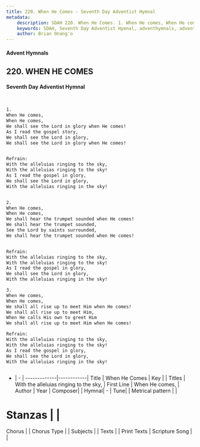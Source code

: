 ```yaml
---
title: 220. When He Comes - Seventh Day Adventist Hymnal
metadata:
    description: SDAH 220. When He Comes. 1. When He comes, When He comes, We shall see the Lord in glory when He comes! As I read the gospel story, We shall see the Lord in glory, We shall see the Lord in glory when He comes! 
    keywords: SDAH, Seventh Day Adventist Hymnal, adventhymnals, advent hymnals, When He Comes, When He comes, ,With the alleluias ringing to the sky,
    author: Brian Onang'o
---
```


#### Advent Hymnals
## 220. WHEN HE COMES
#### Seventh Day Adventist Hymnal

```txt


1.
When He comes,
When He comes,
We shall see the Lord in glory when He comes!
As I read the gospel story,
We shall see the Lord in glory,
We shall see the Lord in glory when He comes!


Refrain:
With the alleluias ringing to the sky,
With the alleluias ringing to the sky!
As I read the gospel in glory,
We shall see the Lord in glory,
With the alleluias ringing in the sky!


2.
When He comes,
When He comes,
We shall hear the trumpet sounded when He comes!
We shall hear the trumpet sounded,
See the Lord by saints surrounded,
We shall hear the trumpet sounded when He comes!


Refrain:
With the alleluias ringing to the sky,
With the alleluias ringing to the sky!
As I read the gospel in glory,
We shall see the Lord in glory,
With the alleluias ringing in the sky!

3.
When He comes,
When He comes,
We shall all rise up to meet Him when He comes!
We shall all rise up to meet Him,
When He calls His own to greet Him
We shall all rise up to meet Him when He comes!

Refrain:
With the alleluias ringing to the sky,
With the alleluias ringing to the sky!
As I read the gospel in glory,
We shall see the Lord in glory,
With the alleluias ringing in the sky!



```

- |   -  |
-------------|------------|
Title | When He Comes |
Key |  |
Titles | With the alleluias ringing to the sky, |
First Line | When He comes, |
Author | 
Year | 
Composer|  |
Hymnal|  - |
Tune|  |
Metrical pattern | |
# Stanzas |  |
Chorus |  |
Chorus Type |  |
Subjects |  |
Texts |  |
Print Texts | 
Scripture Song |  |
  
